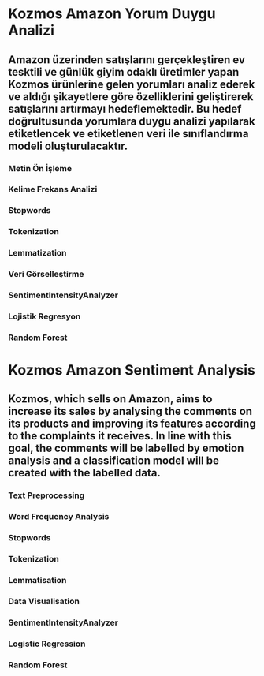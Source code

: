 # Kozmos Amazon Yorum Duygu Analizi
## Amazon üzerinden satışlarını gerçekleştiren ev tesktili ve günlük giyim odaklı üretimler yapan Kozmos ürünlerine gelen yorumları analiz ederek ve aldığı şikayetlere göre özelliklerini geliştirerek satışlarını artırmayı hedeflemektedir. Bu hedef doğrultusunda yorumlara duygu analizi yapılarak etiketlencek ve etiketlenen veri ile sınıflandırma modeli oluşturulacaktır.

### Metin Ön İşleme
### Kelime Frekans Analizi
### Stopwords
### Tokenization
### Lemmatization
### Veri Görselleştirme
### SentimentIntensityAnalyzer
### Lojistik Regresyon
### Random Forest


# Kozmos Amazon Sentiment Analysis
## Kozmos, which sells on Amazon, aims to increase its sales by analysing the comments on its products and improving its features according to the complaints it receives. In line with this goal, the comments will be labelled by emotion analysis and a classification model will be created with the labelled data.

### Text Preprocessing
### Word Frequency Analysis
### Stopwords
### Tokenization
### Lemmatisation
### Data Visualisation
### SentimentIntensityAnalyzer
### Logistic Regression
### Random Forest
